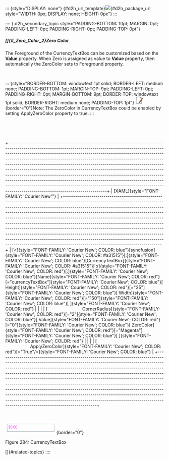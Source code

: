 ::: {style="DISPLAY: none"}
[](ms-xhelp:///?Id=d2h_url_template){#d2h_url_template}![](!package_url!){#d2h_package_url style="WIDTH: 0px; DISPLAY: none; HEIGHT: 0px"}
:::

:::: {.d2h_secondary_topic style="PADDING-BOTTOM: 10pt; MARGIN: 0pt; PADDING-LEFT: 0pt; PADDING-RIGHT: 0pt; PADDING-TOP: 0pt"}
##### []{#_Zero_Color_2}Zero Color

The Foreground of the CurrencyTextBox can be customized based on the **Value** property. When Zero is assigned as value to **Value** property, then automatically the ZeroColor sets to Foreground property.

 

::: {style="BORDER-BOTTOM: windowtext 1pt solid; BORDER-LEFT: medium none; PADDING-BOTTOM: 1pt; MARGIN-TOP: 9pt; PADDING-LEFT: 0pt; PADDING-RIGHT: 0pt; MARGIN-BOTTOM: 9pt; BORDER-TOP: windowtext 1pt solid; BORDER-RIGHT: medium none; PADDING-TOP: 1pt"}
![](../ImagesExt/image261_3.jpg){border="0"}Note: The ZeroColor in CurrencyTextBox could be enabled by setting ApplyZeroColor property to true.
:::

 

 

+------------------------------------------------------------------------------------------------------------------------------------------------------------------------------------------------------------------------------------------------------------------------------------------------------------------------------------------------------------------------------------------------------------------------------------------------------------------------------------------------------------------------------------------------------------------------------------------------------------------------------------------------------------------------------------------------------------------------------------------------------------------------------+
| [XAML]{style="FONT-FAMILY: 'Courier New'"}                                                                                                                                                                                                                                                                                                                                                                                                                                                                                                                                                                                                                                                                                                                                   |
+------------------------------------------------------------------------------------------------------------------------------------------------------------------------------------------------------------------------------------------------------------------------------------------------------------------------------------------------------------------------------------------------------------------------------------------------------------------------------------------------------------------------------------------------------------------------------------------------------------------------------------------------------------------------------------------------------------------------------------------------------------------------------+
| [\<]{style="FONT-FAMILY: 'Courier New'; COLOR: blue"}[syncfusion]{style="FONT-FAMILY: 'Courier New'; COLOR: #a31515"}[:]{style="FONT-FAMILY: 'Courier New'; COLOR: blue"}[CurrencyTextBox]{style="FONT-FAMILY: 'Courier New'; COLOR: #a31515"}[ x]{style="FONT-FAMILY: 'Courier New'; COLOR: red"}[:]{style="FONT-FAMILY: 'Courier New'; COLOR: blue"}[Name]{style="FONT-FAMILY: 'Courier New'; COLOR: red"}[=\"currencyTextBox\"]{style="FONT-FAMILY: 'Courier New'; COLOR: blue"}[ Height]{style="FONT-FAMILY: 'Courier New'; COLOR: red"}[=\"25\"]{style="FONT-FAMILY: 'Courier New'; COLOR: blue"}[ Width]{style="FONT-FAMILY: 'Courier New'; COLOR: red"}[=\"150\"]{style="FONT-FAMILY: 'Courier New'; COLOR: blue"}[ ]{style="FONT-FAMILY: 'Courier New'; COLOR: red"} |
|                                                                                                                                                                                                                                                                                                                                                                                                                                                                                                                                                                                                                                                                                                                                                                              |
| [                            CornerRadius]{style="FONT-FAMILY: 'Courier New'; COLOR: red"}[=\"2\"]{style="FONT-FAMILY: 'Courier New'; COLOR: blue"}[ Value]{style="FONT-FAMILY: 'Courier New'; COLOR: red"}[=\"0\"]{style="FONT-FAMILY: 'Courier New'; COLOR: blue"}[ ZeroColor]{style="FONT-FAMILY: 'Courier New'; COLOR: red"}[=\"Magenta\"]{style="FONT-FAMILY: 'Courier New'; COLOR: blue"}[ ]{style="FONT-FAMILY: 'Courier New'; COLOR: red"}                                                                                                                                                                                                                                                                                                                           |
|                                                                                                                                                                                                                                                                                                                                                                                                                                                                                                                                                                                                                                                                                                                                                                              |
| [                            ApplyZeroColor]{style="FONT-FAMILY: 'Courier New'; COLOR: red"}[=\"True\"/\>]{style="FONT-FAMILY: 'Courier New'; COLOR: blue"}                                                                                                                                                                                                                                                                                                                                                                                                                                                                                                                                                                                                                  |
+------------------------------------------------------------------------------------------------------------------------------------------------------------------------------------------------------------------------------------------------------------------------------------------------------------------------------------------------------------------------------------------------------------------------------------------------------------------------------------------------------------------------------------------------------------------------------------------------------------------------------------------------------------------------------------------------------------------------------------------------------------------------------+

 

![](../ImagesExt/image261_219.png){border="0"}

Figure 284: CurrencyTextBox

[]{#related-topics}
::::
